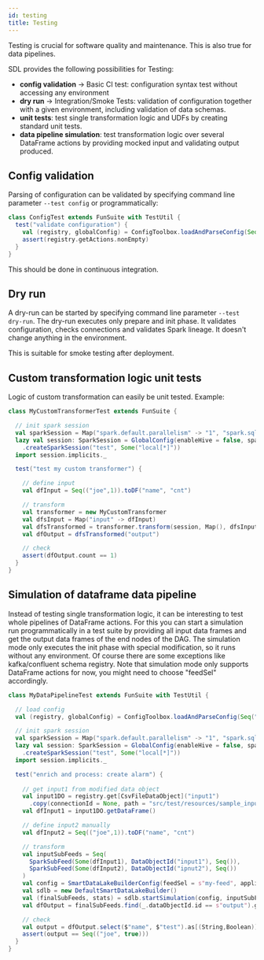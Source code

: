 ```yaml
---
id: testing
title: Testing
---
```


Testing is crucial for software quality and maintenance. This is also true for data pipelines.

SDL provides the following possibilities for Testing:
- **config validation** -> Basic CI test: configuration syntax test without accessing any environment
- **dry run** -> Integration/Smoke Tests: validation of configuration together with a given environment, including validation of data schemas.
- **unit tests**: test single transformation logic and UDFs by creating standard unit tests.
- **data pipeline simulation**: test transformation logic over several DataFrame actions by providing mocked input and validating output produced.


## Config validation

Parsing of configuration can be validated by specifying command line parameter `--test config` or programmatically:
```scala
class ConfigTest extends FunSuite with TestUtil {
  test("validate configuration") {
    val (registry, globalConfig) = ConfigToolbox.loadAndParseConfig(Seq("src/main/resources"))
    assert(registry.getActions.nonEmpty)
  }
}
```

This should be done in continuous integration.

## Dry run

A dry-run can be started by specifying command line parameter `--test dry-run`.
The dry-run executes only prepare and init phase. It validates configuration, checks connections and validates Spark lineage.
It doesn't change anything in the environment.

This is suitable for smoke testing after deployment.

## Custom transformation logic unit tests

Logic of custom transformation can easily be unit tested. Example:
```scala
class MyCustomTransformerTest extends FunSuite {

  // init spark session
  val sparkSession = Map("spark.default.parallelism" -> "1", "spark.sql.shuffle.partitions" -> "1", "spark.task.maxFailures" -> "1")
  lazy val session: SparkSession = GlobalConfig(enableHive = false, sparkOptions = Some(sparkSession))
    .createSparkSession("test", Some("local[*]"))
  import session.implicits._

  test("test my custom transformer") {

    // define input
    val dfInput = Seq(("joe",1)).toDF("name", "cnt")

    // transform
    val transformer = new MyCustomTransformer
    val dfsInput = Map("input" -> dfInput)
    val dfsTransformed = transformer.transform(session, Map(), dfsInput)
    val dfOutput = dfsTransformed("output")

    // check
    assert(dfOutput.count == 1)
  }
}
```

## Simulation of dataframe data pipeline

Instead of testing single transformation logic, it can be interesting to test whole pipelines of DataFrame actions.
For this you can start a simulation run programmatically in a test suite by providing all input data frames and get the output data frames of the end nodes of the DAG.
The simulation mode only executes the init phase with special modification, so it runs without any environment. Of course there are some exceptions like kafka/confluent schema registry.
Note that simulation mode only supports DataFrame actions for now, you might need to choose "feedSel" accordingly.
```scala
class MyDataPipelineTest extends FunSuite with TestUtil {

  // load config
  val (registry, globalConfig) = ConfigToolbox.loadAndParseConfig(Seq("src/main/resources"))

  // init spark session
  val sparkSession = Map("spark.default.parallelism" -> "1", "spark.sql.shuffle.partitions" -> "1", "spark.task.maxFailures" -> "1")
  lazy val session: SparkSession = GlobalConfig(enableHive = false, sparkOptions = Some(sparkSession))
    .createSparkSession("test", Some("local[*]"))
  import session.implicits._

  test("enrich and process: create alarm") {
  
    // get input1 from modified data object
    val input1DO = registry.get[CsvFileDataObject]("input1")
      .copy(connectionId = None, path = "src/test/resources/sample_input1.csv")
    val dfInput1 = input1DO.getDataFrame()

    // define input2 manually
    val dfInput2 = Seq(("joe",1)).toDF("name", "cnt")

    // transform
    val inputSubFeeds = Seq(
      SparkSubFeed(Some(dfInput1), DataObjectId("input1"), Seq()),
      SparkSubFeed(Some(dfInput2), DataObjectId("ipnut2"), Seq())
    )
    val config = SmartDataLakeBuilderConfig(feedSel = s"my-feed", applicationName = Some("test"), configuration = Some("test"))
    val sdlb = new DefaultSmartDataLakeBuilder()
    val (finalSubFeeds, stats) = sdlb.startSimulation(config, inputSubFeeds)
    val dfOutput = finalSubFeeds.find(_.dataObjectId.id == s"output").get.dataFrame.get.cache

    // check
    val output = dfOutput.select($"name", $"test").as[(String,Boolean)].collect.toSeq
    assert(output == Seq(("joe", true)))
  }
}
```
